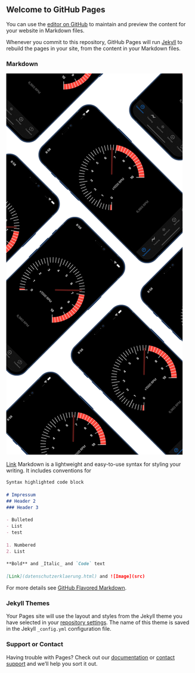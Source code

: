 ## Welcome to GitHub Pages

You can use the [editor on GitHub](https://github.com/nomasdynamics/rpmmtr_site/edit/gh-pages/index.md) to maintain and preview the content for your website in Markdown files.

Whenever you commit to this repository, GitHub Pages will run [Jekyll](https://jekyllrb.com/) to rebuild the pages in your site, from the content in your Markdown files. 

### Markdown
![landing_page.jpg](landing_page.jpg)

[Link](datenschutzerklaerung.html)
Markdown is a lightweight and easy-to-use syntax for styling your writing. It includes conventions for

```markdown
Syntax highlighted code block

# Impressum
## Header 2
### Header 3

- Bulleted
- List
- test

1. Numbered
2. List

**Bold** and _Italic_ and `Code` text

[Link](datenschutzerklaerung.html) and ![Image](src)
``` 

For more details see [GitHub Flavored Markdown](https://guides.github.com/features/mastering-markdown/).

### Jekyll Themes

Your Pages site will use the layout and styles from the Jekyll theme you have selected in your [repository settings](https://github.com/nomasdynamics/rpmmtr_site/settings). The name of this theme is saved in the Jekyll `_config.yml` configuration file.

### Support or Contact

Having trouble with Pages? Check out our [documentation](https://docs.github.com/categories/github-pages-basics/) or [contact support](https://github.com/contact) and we’ll help you sort it out.
